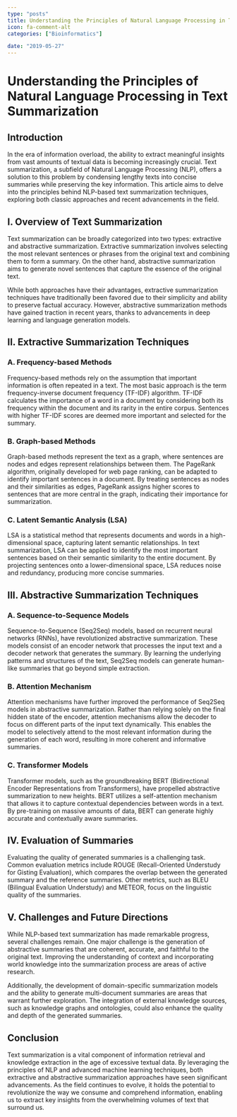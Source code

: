 ```yaml
---
type: "posts"
title: Understanding the Principles of Natural Language Processing in Text Summarization
icon: fa-comment-alt
categories: ["Bioinformatics"]

date: "2019-05-27"
---
```




# Understanding the Principles of Natural Language Processing in Text Summarization

## Introduction

In the era of information overload, the ability to extract meaningful insights from vast amounts of textual data is becoming increasingly crucial. Text summarization, a subfield of Natural Language Processing (NLP), offers a solution to this problem by condensing lengthy texts into concise summaries while preserving the key information. This article aims to delve into the principles behind NLP-based text summarization techniques, exploring both classic approaches and recent advancements in the field.

## I. Overview of Text Summarization

Text summarization can be broadly categorized into two types: extractive and abstractive summarization. Extractive summarization involves selecting the most relevant sentences or phrases from the original text and combining them to form a summary. On the other hand, abstractive summarization aims to generate novel sentences that capture the essence of the original text.

While both approaches have their advantages, extractive summarization techniques have traditionally been favored due to their simplicity and ability to preserve factual accuracy. However, abstractive summarization methods have gained traction in recent years, thanks to advancements in deep learning and language generation models.

## II. Extractive Summarization Techniques

### A. Frequency-based Methods

Frequency-based methods rely on the assumption that important information is often repeated in a text. The most basic approach is the term frequency-inverse document frequency (TF-IDF) algorithm. TF-IDF calculates the importance of a word in a document by considering both its frequency within the document and its rarity in the entire corpus. Sentences with higher TF-IDF scores are deemed more important and selected for the summary.

### B. Graph-based Methods

Graph-based methods represent the text as a graph, where sentences are nodes and edges represent relationships between them. The PageRank algorithm, originally developed for web page ranking, can be adapted to identify important sentences in a document. By treating sentences as nodes and their similarities as edges, PageRank assigns higher scores to sentences that are more central in the graph, indicating their importance for summarization.

### C. Latent Semantic Analysis (LSA)

LSA is a statistical method that represents documents and words in a high-dimensional space, capturing latent semantic relationships. In text summarization, LSA can be applied to identify the most important sentences based on their semantic similarity to the entire document. By projecting sentences onto a lower-dimensional space, LSA reduces noise and redundancy, producing more concise summaries.

## III. Abstractive Summarization Techniques

### A. Sequence-to-Sequence Models

Sequence-to-Sequence (Seq2Seq) models, based on recurrent neural networks (RNNs), have revolutionized abstractive summarization. These models consist of an encoder network that processes the input text and a decoder network that generates the summary. By learning the underlying patterns and structures of the text, Seq2Seq models can generate human-like summaries that go beyond simple extraction.

### B. Attention Mechanism

Attention mechanisms have further improved the performance of Seq2Seq models in abstractive summarization. Rather than relying solely on the final hidden state of the encoder, attention mechanisms allow the decoder to focus on different parts of the input text dynamically. This enables the model to selectively attend to the most relevant information during the generation of each word, resulting in more coherent and informative summaries.

### C. Transformer Models

Transformer models, such as the groundbreaking BERT (Bidirectional Encoder Representations from Transformers), have propelled abstractive summarization to new heights. BERT utilizes a self-attention mechanism that allows it to capture contextual dependencies between words in a text. By pre-training on massive amounts of data, BERT can generate highly accurate and contextually aware summaries.

## IV. Evaluation of Summaries

Evaluating the quality of generated summaries is a challenging task. Common evaluation metrics include ROUGE (Recall-Oriented Understudy for Gisting Evaluation), which compares the overlap between the generated summary and the reference summaries. Other metrics, such as BLEU (Bilingual Evaluation Understudy) and METEOR, focus on the linguistic quality of the summaries.

## V. Challenges and Future Directions

While NLP-based text summarization has made remarkable progress, several challenges remain. One major challenge is the generation of abstractive summaries that are coherent, accurate, and faithful to the original text. Improving the understanding of context and incorporating world knowledge into the summarization process are areas of active research.

Additionally, the development of domain-specific summarization models and the ability to generate multi-document summaries are areas that warrant further exploration. The integration of external knowledge sources, such as knowledge graphs and ontologies, could also enhance the quality and depth of the generated summaries.

## Conclusion

Text summarization is a vital component of information retrieval and knowledge extraction in the age of excessive textual data. By leveraging the principles of NLP and advanced machine learning techniques, both extractive and abstractive summarization approaches have seen significant advancements. As the field continues to evolve, it holds the potential to revolutionize the way we consume and comprehend information, enabling us to extract key insights from the overwhelming volumes of text that surround us.